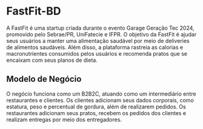 # FastFit-BD

A FastFit é uma startup criada durante o evento Garage Geração Tec 2024, promovido pelo Sebrae/PR, UniFatecie e IFPR. O objetivo da FastFit é ajudar seus usuários a manter uma alimentação saudável por meio de deliveries de alimentos saudáveis. Além disso, a plataforma rastreia as calorias e macronutrientes consumidos pelos usuários e recomenda pratos que se encaixam com seus planos de dieta.
## Modelo de Negócio
O negócio funciona como um B2B2C, atuando como um intermediário entre restaurantes e clientes. Os clientes adicionam seus dados corporais, como estatura, peso e percentual de gordura, além de realizarem pedidos. Os restaurantes adicionam seus pratos, recebem os pedidos dos clientes e realizam entregas por meio dos entregadores.
